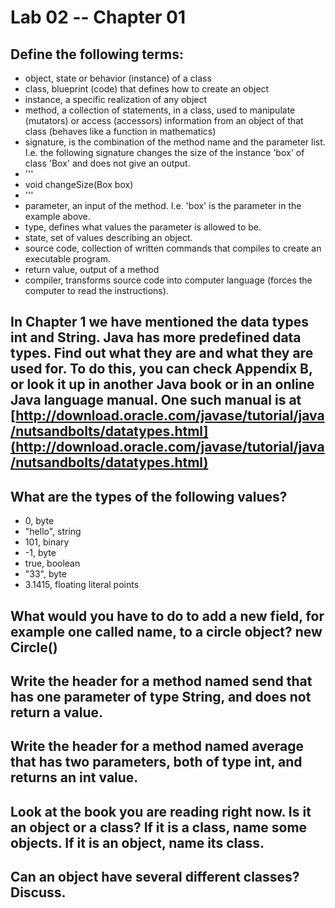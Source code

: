# Lab 02 -- Chapter 01

## Define the following terms:
* object, state or behavior (instance) of a class
* class, blueprint (code) that defines how to create an object
* instance, a specific realization of any object
* method, a collection of statements, in a class, used to manipulate (mutators) or access (accessors) information from an object of that class (behaves like a function in mathematics)
* signature, is the combination of the method name and the parameter list. I.e. the following signature changes the size of the instance 'box' of class 'Box' and does not give an output.
* '''
* void changeSize(Box box)
* '''
* parameter, an input of the method. I.e. 'box' is the parameter in the example above.
* type, defines what values the parameter is allowed to be.
* state, set of values describing an object.
* source code, collection of written commands that compiles to create an executable program.
* return value, output of a method
* compiler, transforms source code into computer language (forces the computer to read the instructions).

## In Chapter 1 we have mentioned the data types int and String. Java has more predefined data types. Find out what they are and what they are used for. To do this, you can check Appendix B, or look it up in another Java book or in an online Java language manual. One such manual is at [http://download.oracle.com/javase/tutorial/java/nutsandbolts/datatypes.html](http://download.oracle.com/javase/tutorial/java/nutsandbolts/datatypes.html)

## What are the types of the following values?

* 0, byte
* "hello", string
* 101, binary
* -1, byte
* true, boolean
* "33", byte
* 3.1415, floating literal points

## What would you have to do to add a new field, for example one called name, to a circle object? new Circle()

## Write the header for a method named send that has one parameter of type String, and does not return a value.

## Write the header for a method named average that has two parameters, both of type int, and returns an int value.

## Look at the book you are reading right now. Is it an object or a class? If it is a class, name some objects. If it is an object, name its class.

## Can an object have several different classes? Discuss.
